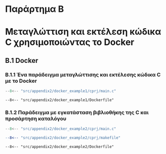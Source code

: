 # Παράρτημα Β

<h1>Μεταγλώττιση και εκτέλεση κώδικα C χρησιμοποιώντας το Docker</h1>

## B.1 Docker

### B.1.1 Ένα παράδειγμα μεταγλώττισης και εκτέλεσης κώδικα C με το Docker

```{.c title="appendix2/docker_example1/cprj/main.c" linenums="1"}
--8<-- "src/appendix2/docker_example1/cprj/main.c"
```

```{.docker title="appendix2/docker_example1/Dockerfile" linenums="1"}
--8<-- "src/appendix2/docker_example1/Dockerfile"
```

### B.1.2 Παράδειγμα με εγκατάσταση βιβλιοθήκης της C και προσάρτηση καταλόγου

```{.c title="appendix2/docker_example2/cprj/main.c" linenums="1"}
--8<-- "src/appendix2/docker_example2/cprj/main.c"
```

```{.mk title="appendix2/docker_example2/cprj/makefile" linenums="1"}
--8<-- "src/appendix2/docker_example2/cprj/makefile"
```

```{.docker title="appendix2/docker_example2/Dockerfile" linenums="1"}
--8<-- "src/appendix2/docker_example2/Dockerfile"
```

